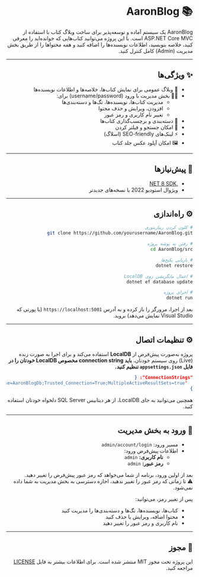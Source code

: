 
<div dir="rtl">

# 📚 AaronBlog

<p dir="rtl">
AaronBlog یک سیستم آماده و توسعه‌پذیر برای ساخت وبلاگ کتاب با استفاده از ASP.NET Core MVC است.
با این پروژه می‌توانید کتاب‌هایی که خوانده‌اید را معرفی کنید، خلاصه بنویسید، اطلاعات نویسنده‌ها را اضافه کنید و همه محتواها را از طریق بخش مدیریت (Admin) کامل کنترل کنید.
</p>

---

## ✨ ویژگی‌ها

- 📝 وبلاگ عمومی برای نمایش کتاب‌ها، خلاصه‌ها و اطلاعات نویسنده‌ها
- 🧑‍💼 بخش مدیریت با ورود (username/password) برای:
  - مدیریت کتاب‌ها، نویسنده‌ها، تگ‌ها و دسته‌بندی‌ها
  - افزودن، ویرایش و حذف محتوا
  - تغییر نام کاربری و رمز عبور
- 🔖 دسته‌بندی و برچسب‌گذاری کتاب‌ها
- 🔎 امکان جستجو و فیلتر کردن
- ⚡ لینک‌های SEO-friendly (اسلاگ)
- 🖼 امکان آپلود عکس جلد کتاب

---

## 🚀 پیش‌نیازها
- [.NET 8 SDK](https://dotnet.microsoft.com/download)
- ویژوال استودیو 2022 یا نسخه‌های جدیدتر

---

## ⚙️ راه‌اندازی

```bash
# کلون کردن ریپازیتوری
git clone https://github.com/yourusername/AaronBlog.git

# رفتن به پوشه پروژه
cd AaronBlog/src

# بازیابی پکیج‌ها
dotnet restore

# اعمال مایگریشن روی LocalDB
dotnet ef database update

# اجرای پروژه
dotnet run
```

بعد از اجرا، مرورگر را باز کرده و به آدرس `https://localhost:5001` (یا پورتی که Visual Studio نمایش می‌دهد) بروید.

---

## ⚙️ تنظیمات اتصال

پروژه به‌صورت پیش‌فرض از **LocalDB** استفاده می‌کند و برای اجرا به صورت زنده (Live) روی سیستم خودتان، **باید connection string مخصوص LocalDB خودتان را در فایل `appsettings.json` تنظیم کنید.**

```json
"ConnectionStrings": {
  "DefaultConnection": "Server=(localdb)\\mssqllocaldb;Database=AaronBlogDb;Trusted_Connection=True;MultipleActiveResultSets=true"
}
```

همچنین می‌توانید به جای LocalDB، از هر دیتابیس SQL Server دلخواه خودتان استفاده کنید.

---

## 🔐 ورود به بخش مدیریت

- مسیر ورود: `admin/account/login`
- اطلاعات پیش‌فرض ورود:
  - **نام کاربری:** `admin`
  - **رمز عبور:** `admin`

بعد از اولین ورود، برنامه از شما می‌خواهد که رمز عبور پیش‌فرض را تغییر دهید.  
⚠️ تا زمانی که رمز عبور را تغییر ندهید، اجازه دسترسی به بخش مدیریت به شما داده نمی‌شود.

پس از تغییر رمز، می‌توانید:

- کتاب‌ها، نویسنده‌ها، تگ‌ها و دسته‌بندی‌ها را مدیریت کنید
- محتوا اضافه، ویرایش یا حذف کنید
- نام کاربری و رمز عبور را تغییر دهید

---

## 🪪 مجوز

این پروژه تحت مجوز MIT منتشر شده است. برای اطلاعات بیشتر به فایل [LICENSE](LICENSE) مراجعه کنید.

</div>
